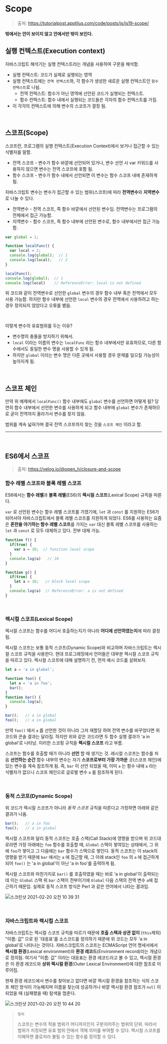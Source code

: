 # Scope

> 출처: https://tutorialpost.apptilus.com/code/posts/js/js19-scope/

**밖에서는 안이 보이지 않고 안에서만 밖이 보인다.**

## 실행 컨텍스트(Execution context)

자바스크립트 해석기는 실행 컨텍스트라는 개념을 사용하여 구문을 해석함.

- 실행 컨텍스트: 코드가 실제로 실행되는 영역
- 실행 컨텍스트에는 `전역 컨텍스트`와, 각 함수가 생성한 새로운 실행 컨텍스트인 `함수 컨텍스트`로 나뉨.
  - 전역 컨텍스트: 함수가 아닌 영역에 선언된 코드가 실행되는 컨텍스트.
  - 함수 컨텍스트: 함수 내에서 실행되는 코드들은 각자의 함수 컨텍스트를 가짐.
- 이 각각의 컨텍스트에 의해 변수의 스코프가 결정 됨.

<br/>

## 스코프(Scope)

스코프란, 프로그램의 실행 컨텍스트(Execution Context)에서 보거나 접근할 수 있는 식별자를 말함.

- 전역 스코프 - 변수가 함수 바깥에 선언되어 있거나, 변수 선언 시 var 키워드를 사용하지 않으면 변수는 전역 스코프에 포함 됨.
- 함수 스코프 - 변수가 함수 내에서 선언되면 이 변수는 함수 스코프 내에 존재하게 됨.

자바스크립트 변수는 변수가 접근할 수 있는 범위(스코프)에 따라 **전역변수**와 **지역변수**로 나눌 수 있다.

- 전역변수 - 전역 스코프, 즉 함수 바깥에서 선언된 변수임. 전역변수는 프로그램의 전체에서 접근 가능함.
- 지역변수 - 함수 스코프, 즉 함수 내부에 선언된 변수로, 함수 내부에서만 접근 가능함.

```javascript
var global = 1;

function localFunc() {
  var local = 2;
  console.log(global);  // 1
  console.log(local);   // 2
}

localFunc();
console.log(global);  // 1
console.log(local)    // ReferenceError: local is not defined
```

위 코드와 같이 전역변수로 선언한 `global` 변수의 경우 함수 내부 혹은 전역에서 모두 사용 가능함. 하지만 함수 내부에 선언한 `local` 변수의 경우 전역에서 사용하려고 하는 경우 정의되지 않았다고 오류를 뱉음.

<br/>

이렇게 변수의 유효범위를 두는 이유?

- 변수명의 충돌을 방지하기 위해서.
- `local` 이라는 이름의 변수는 `localFunc` 라는 함수 내부에서만 유효하므로, 다른 함수에서도 동일한 변수 명을 사용할 수 있게 됨.
- 하지만 `global` 이라는 변수 명은 다른 곳에서 사용할 경우 문제를 일으킬 가능성이 높아지게 됨.

<br/>

## 스코프 체인

만약 위 예제에서 `localFunc()` 함수 내부에도 `global` 변수를 선언하면 어떻게 됨? 당연히 함수 내부에서 선언한 변수를 사용하게 되고 함수 내부에 `global` 변수가 존재하므로 굳이 전역까지 올라가서 변수를 찾지 않음.

범위를 계속 넓혀가며 결국 전역 스코프까지 찾는 것을 `스코프 체인` 이라고 함.

<hr/>

<br/>

## ES6에서 스코프

> 출처: https://velog.io/@open_h/closure-and-scope

### 함수 레벨 스코프와 블록 레벨 스코프

ES6에서는 **함수 레벨**과 **블록 레벨**(ES6)의 **렉시컬 스코프**(Lexical Scope) 규칙을 따른다.

`var` 로 선언된 변수는 함수 레벨 스코프를 가졌기에, `let` 과 `const` 를 지원하는 ES6가 되어서야 자바스크립트에서 블록 레벨 스코프를 지원하게 되었다. ES6를 사용하는 요즘은 **혼란을 야기하는 함수 레벨 스코프**를 가지는 `var` 대신 블록 레벨 스코프를 사용하는 `let` 과 `const` 로 모두 대체하고 있다. 전부 대체 가능.

```javascript
function f() {
  if(true) {
    var a = 10;  // function level scope
  }
  console.log(a)   // 10
}

function g() {
  if(true) {
    let a = 10;   // block level scope
  }
  console.log(a)  // ReferenceError: a is not defined
}
```

<br/>

### 렉시컬 스코프(Lexical Scope)

렉시컬 스코프는 함수를 어디서 호출하는지가 아니라 **어디에 선언하였는지**에 따라 결정됨.

렉시컬 스코프는 보통 동적 스코프(Dynamic Scope)와 비교하며 자바스크립트는 렉시컬 스코프 규칙을 사용한다. 현대 프로그래밍에서 언어들은 대부분 렉시컬 스코프 규칙을 따르고 있다. 렉시컬 스코프에 대해 설명하기 전, 먼저 예시 코드를 살펴보자.

```javascript
let a = 'a in global';

function foo() {
  let a = 'a in foo';
  bar();
}
function bar() {
  console.log(a);
}

bar();   // a in global
foo();   // a in global
```

만약 `foo()` 에서 `a` 를 선언한 것이 아니라 그저 재할당 하여 전역 변수를 바꾸었다면 위 코드와 콘솔 결과는 달라짐. 하지만 위와 같은 코드라면 두 함수 실행 결과가 'a in global'로 나타남. 이러한 스코핑 규칙을 **렉시컬 스코프** 라고 부름.

스코프는 함수를 호출할 때가 아니라 **선언** 할 때 생기는 것. 레시컬 스코프는 함수를 처음 **선언하는 순간** 함수 내부의 변수는 자기 **스코프로부터 가장 가까운** 곳(스코프 체인)에 있는 변수를 계속 참조하게 됨. 즉, `bar` 이 선언 되었을 때, 이미 `a` 는 함수 내에 `a` 라는 식별자가 없으니 스코프 체인으로 글로벌 변수 `a` 를 참조하게 된다.

<br/>

### 동적 스코프(Dynamic Scope)

위 코드가 렉시컬 스코프가 아니라 *동적 스코프* 규칙을 따른다고 가정하면 아래와 같은 결과가 나옴.

```javascript
bar();   // a in foo
foo();   // a in global
```

렉시컬 스코프와 달리 동적 스코프는 호출 스택(Call Stack)에 영향을 받으며 위 코드대로라면 가장 아래에는 `foo` 함수를 호출할 때, `Global` 스택이 쌓여있는 상태에서, 그 위에 `foo`가 쌓이고 그 다음에는 `bar` 함수가 스택으로 쌓인다. 동적 스코프는 이 stack의 영향을 받기 때문에 `bar` 에서는 `a` 에 접근할 때, 그 아래 stack인 `foo` 의 `a` 에 접근하게 되어 `foo()` 는 'a in global'이 아닌 'a in foo'를 출력하게 됨.

렉시컬 스코프와 마찬가지로 `bar()` 를 호출하였을 때는 바로 'a in global'이 출력되는데 이는 `Global` 스택 위 `bar` 스택이 전부이기에 `Global` 다음 스택의 전역 변수 `a`에 접근하기 때문임. 실제로 동적 스코프 방식은 Perl 과 같은 언어에서 나타는 결과임.

![스크린샷 2021-02-20 오전 10 39 31](https://user-images.githubusercontent.com/59427983/108578932-f722a280-7367-11eb-91e9-fb0d2137139b.png)

<br/>

### 자바스크립트와 렉시컬 스코프

자바스크립트는 렉시컬 스코프 규칙을 따르기 때문에 **호출 스택과 상관 없이** (`this`제외) "이름: 값" 으로 된 '대응표'를 소스코드를 정의하기 때문에 위 코드는 모두 'a in global'로 나타나는 것이다. 자바스크립트의 스코프는 ECMAScript 언어 명세서에서 **렉시컬 환경**(Lexical environment)와 **환경 레코드**(Environment record)라는 개념으로 정의됨. 여기서 "이름: 값" 이라는 대응표는 환경 레코드라고 볼 수 있고, 렉시컬 환경은 이 환경 레코드와 **상위 렉시컬 환경**(Outer Lexical Environment)에 대한 참조로 이루어짐.

현재 환경 레코드에서 변수를 찾아보고 없다면 바깥 렉시컬 환경을 참조하는 식의 스코프 체인 방식이 가능해지며 이름을 찾는데 성공하거나 바깥 렉시컬 환경 참조가 `null` 이 되었을 때 (실패했을 때) 탐색을 멈춘다.

![스크린샷 2021-02-20 오전 10 44 20](https://user-images.githubusercontent.com/59427983/108579062-9a73b780-7368-11eb-862e-4954c9375d43.png)

> `정리`
>
> 스코프는 변수의 적용 범위가 어디까지인지 구분지어주는 범위의 단위. 따라서 범위가 지정되면 유효 범위 안에서 객체 의미를 부여할 수 있다. 렉시컬 스코프를 이해하면 클로저라 불릴 수 있는 함수를 정의할 수 있다.

